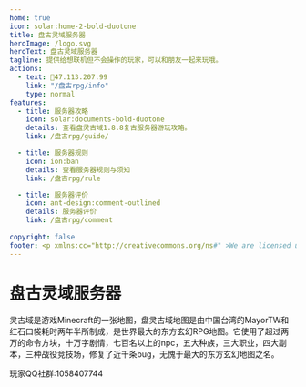 ```yaml
---
home: true
icon: solar:home-2-bold-duotone
title: 盘古灵域服务器
heroImage: /logo.svg
heroText: 盘古灵域服务器
tagline: 提供给想联机但不会操作的玩家，可以和朋友一起来玩哦。
actions:
  - text: 🔗47.113.207.99
    link: "/盘古rpg/info"
    type: normal
features:
  - title: 服务器攻略
    icon: solar:documents-bold-duotone
    details: 查看盘灵古域1.8.8复古服务器游玩攻略。
    link: /盘古rpg/guide/

  - title: 服务器规则
    icon: ion:ban
    details: 查看服务器规则与须知
    link: /盘古rpg/rule

  - title: 服务器评价
    icon: ant-design:comment-outlined
    details: 服务器评价
    link: /盘古rpg/comment
  
copyright: false
footer: <p xmlns:cc="http://creativecommons.org/ns#" >We are licensed under <a href="http://creativecommons.org/licenses/by/4.0/?ref=chooser-v1" target="_blank" rel="license noopener noreferrer" style="display:inline-block;">CC BY 4.0<img style="height:22px!important;margin-left:3px;vertical-align:text-bottom;" src="https://mirrors.creativecommons.org/presskit/icons/cc.svg?ref=chooser-v1"><img style="height:22px!important;margin-left:3px;vertical-align:text-bottom;" src="https://mirrors.creativecommons.org/presskit/icons/by.svg?ref=chooser-v1"></a></p><br />网站所涉及的公司名称、商标、产品等均为其各自所有者的资产，仅供识别。涉及游戏内的剧情文本为MayorTW & 紅石口袋所有。<br />"Minecraft"以及"我的世界"为美国微软公司的商标 本站与微软公司没有从属关系。| © 2015 - 2025 3ON EM
---
```




# 盘古灵域服务器

灵古域是游戏Minecraft的一张地图，盘灵古域地图是由中国台湾的MayorTW和红石口袋耗时两年半所制成，是世界最大的东方玄幻RPG地图。它使用了超过两万的命令方块，十万字剧情，七百名以上的npc，五大种族，三大职业，四大副本，三种战役竞技场，修复了近千条bug，无愧于最大的东方玄幻地图之名。

玩家QQ社群:1058407744
